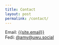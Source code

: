 ```yaml
---
title: Contact
layout: post
permalink: /contact/
---
```


Email: <a href="mailto:{{site.email}}">{{site.email}}</a><br>
Fedi: <a href="https://uwu.social/web/@amy">@amy@uwu.social</a><br>
